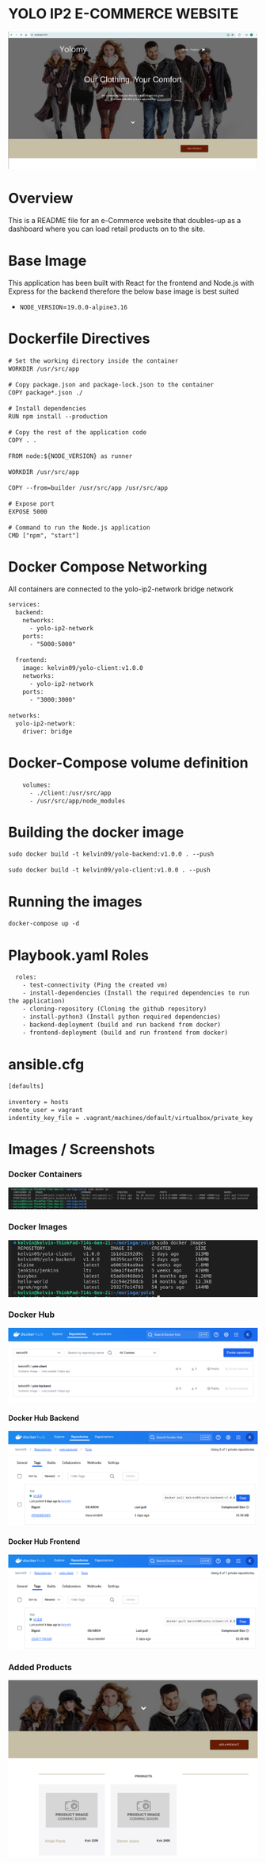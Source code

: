 # YOLO IP2 E-COMMERCE WEBSITE
![image](/images/yolo_website.png)

# Overview
This is a README file for an e-Commerce website that doubles-up as a dashboard where you can load retail products on to the site.


# Base Image
This application has been built with React for the frontend and Node.js with Express for the backend therefore the below base image is best suited

+ `NODE_VERSION`=`19.0.0-alpine3.16`


# Dockerfile Directives
```
# Set the working directory inside the container
WORKDIR /usr/src/app

# Copy package.json and package-lock.json to the container
COPY package*.json ./

# Install dependencies
RUN npm install --production

# Copy the rest of the application code
COPY . .

FROM node:${NODE_VERSION} as runner

WORKDIR /usr/src/app

COPY --from=builder /usr/src/app /usr/src/app

# Expose port
EXPOSE 5000

# Command to run the Node.js application
CMD ["npm", "start"]

```

# Docker Compose Networking
All containers are connected to the yolo-ip2-network bridge network
```
services:
  backend:
    networks:
      - yolo-ip2-network
    ports:
      - "5000:5000"

  frontend:
    image: kelvin09/yolo-client:v1.0.0
    networks:
      - yolo-ip2-network  
    ports:
      - "3000:3000"

networks:
  yolo-ip2-network:
    driver: bridge
```

# Docker-Compose volume definition 
```
    volumes:
      - ./client:/usr/src/app
      - /usr/src/app/node_modules
```

# Building the docker image
```
sudo docker build -t kelvin09/yolo-backend:v1.0.0 . --push

sudo docker build -t kelvin09/yolo-client:v1.0.0 . --push
```

# Running the images
```
docker-compose up -d
```

# Playbook.yaml Roles
```
  roles:
    - test-connectivity (Ping the created vm)
    - install-dependencies (Install the required dependencies to run the application)
    - cloning-repository (Cloning the github repository)
    - install-python3 (Install python required dependencies)
    - backend-deployment (build and run backend from docker)
    - frontend-deployment (build and run frontend from docker)
```

# ansible.cfg
```
[defaults]

inventory = hosts
remote_user = vagrant
indentity_key_file = .vagrant/machines/default/virtualbox/private_key
```


#   Images / Screenshots

### Docker Containers
![image](/images/docker_containers.png)

### Docker Images
![image](/images/docker_images.png)

### Docker Hub
![image](/images/dockerhub.png)

#### Docker Hub Backend
![image](/images/docker_hub_backend.png)

#### Docker Hub Frontend
![image](/images/docker_hub_client.png)

### Added Products
![image](/images/products.png)







